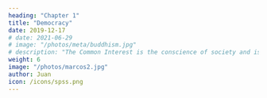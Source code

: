 ```yaml
---
heading: "Chapter 1"
title: "Democracy"
date: 2019-12-17
# date: 2021-06-29
# image: "/photos/meta/buddhism.jpg"
# description: "The Common Interest is the conscience of society and is part of bhagavad dharma (human dharma)"
weight: 6
image: "/photos/marcos2.jpg"
author: Juan
icon: /icons/spss.png
---
```

